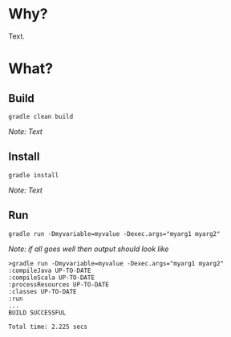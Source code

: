 # Why?

Text.

# What?

## Build

```
gradle clean build
```

_Note: Text_

## Install

```
gradle install
```

_Note: Text_

## Run

```
gradle run -Dmyvariable=myvalue -Dexec.args="myarg1 myarg2"
```

_Note: if all goes well then output should look like_

```
>gradle run -Dmyvariable=myvalue -Dexec.args="myarg1 myarg2"
:compileJava UP-TO-DATE
:compileScala UP-TO-DATE
:processResources UP-TO-DATE
:classes UP-TO-DATE
:run
...
BUILD SUCCESSFUL

Total time: 2.225 secs
```